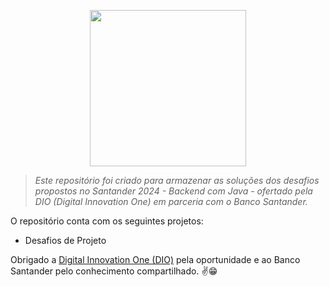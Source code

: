 <p align="center">
  <img width="250px" src="https://hermes.dio.me/files/assets/3691eedf-5d32-48e6-823f-a918679b6094.png">
</p>

>*Este repositório foi criado para armazenar as soluções dos desafios propostos no Santander 2024 - Backend com Java - ofertado pela DIO (Digital Innovation One) em parceria com o Banco Santander.*

O repositório conta com os seguintes projetos:

- Desafios de Projeto


Obrigado a <a href=https://www.dio.me/>Digital Innovation One (DIO)</a> pela oportunidade e ao Banco Santander pelo conhecimento compartilhado. :v::grin:

